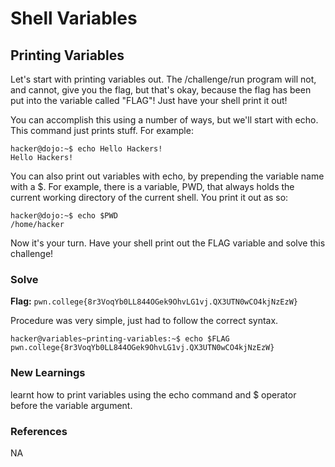 # Shell Variables

## Printing Variables
Let's start with printing variables out. The /challenge/run program will not, and cannot, give you the flag, but that's okay, because the flag has been put into the variable called "FLAG"! Just have your shell print it out!

You can accomplish this using a number of ways, but we'll start with echo. This command just prints stuff. For example:
```
hacker@dojo:~$ echo Hello Hackers!
Hello Hackers!
```
You can also print out variables with echo, by prepending the variable name with a $. For example, there is a variable, PWD, that always holds the current working directory of the current shell. You print it out as so:
```
hacker@dojo:~$ echo $PWD
/home/hacker
```
Now it's your turn. Have your shell print out the FLAG variable and solve this challenge!

### Solve
**Flag:** `pwn.college{8r3VoqYb0LL844OGek9OhvLG1vj.QX3UTN0wCO4kjNzEzW}`

Procedure was very simple, just had to follow the correct syntax.

```
hacker@variables~printing-variables:~$ echo $FLAG
pwn.college{8r3VoqYb0LL844OGek9OhvLG1vj.QX3UTN0wCO4kjNzEzW}
```

### New Learnings
learnt how to print variables using the echo command and $ operator before the variable argument.

### References 
NA


